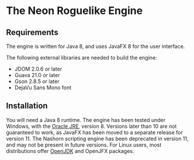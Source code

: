 # The Neon Roguelike Engine

## Requirements
The engine is written for Java 8, and uses JavaFX 8 for the user interface. 

The following external libraries are needed to build the engine:
* JDOM 2.0.6 or later
* Guava 21.0 or later
* Gson 2.8.5 or later
* DejaVu Sans Mono font

## Installation
You will need a Java 8 runtime. The engine has been tested under Windows, with the [Oracle JRE](https://www.oracle.com/technetwork/java/javase/downloads/index.html), version 8. Versions later than 10 are not guaranteed to work, as JavaFX has been moved to a separate release for version 11. The Nashorn scripting engine has been deprecated in version 11, and may not be present in future versions. For Linux users, most distributions offer [OpenJDK](https://openjdk.java.net/) and OpenJFX packages.
